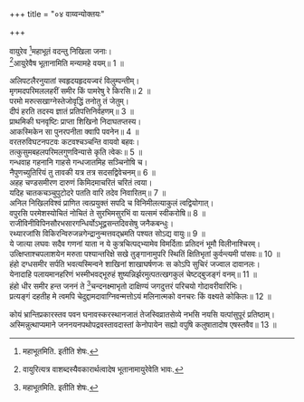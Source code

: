 +++
title = "०४ वाय्वन्योक्तयः"

+++
  
वायुरेव [^1]महाभूतं वदन्तु निखिला जनाः।  
[^2]आयुरेवैष भूतानामिति मन्यामहे वयम्॥ 1 ॥  


[^1]: महाभूतमिति. इतीति शेषः.


[^2]: वायुरित्यत्र वाशब्दस्यैवकारार्थत्वादेष भूतानामायुरेवेति भावः.
 
अलिपटलैरनुयातां स्वहृदयहृदयज्वरं विलुम्पन्तीम्।  
मृगमदपरिमललहरीं समीर किं पामरेषु रे किरसि॥ 2 ॥  
परमो मरुत्सखाग्नेस्तेजोवृद्धिं तनोतु तं जेतुम्।  
दीपं हरति तदस्य ज्ञातं प्रतिपत्तिनिर्वहणम्॥ 3 ॥  
प्राथमिकी घनवृष्टिः प्राप्ता शिखिनो निदाघतप्तस्य।  
आकस्मिकेन सा पुनरपनीता क्वापि पवनेन॥ 4 ॥  
वरतरुविघटनपटवः कटवश्चञ्चन्ति वायवो बहवः।  
तत्कुसुमबहलपरिमलगुणविन्यासे कृति त्वेकः॥ 5 ॥  
गन्धवाह गहनानि गाहसे गन्धजातमिह सञ्चिनोषि च।  
नैपुणच्युतिरियं तु तावकी यत्र तत्र सदसद्विवेचनम्॥ 6 ॥  
अहह चण्डसमीरण दारुणं किमिदमाचरितं चरितं त्वया।  
यदिह चातकचञ्चुपुटोदरे पतति वारि तदेव निवारितम्॥ 7 ॥  
अनिल निखिलविश्वं प्राणित त्वत्प्रयुक्तं सपदि च विनिमीलत्याकुलं त्वद्वियोगात्।  
वपुरसि परमेशस्योचितं नोचितं ते सुरभिमसुरभिं वा यत्समं स्वीकरोषि॥ 8 ॥  
राजीविनीविपिनसौरभसारगन्धिर्योऽभूद्वसन्तदिवसेषु जनैकबन्धुः।  
रथ्यारजांसि विकिरन्विरुजन्नगेन्द्रानुन्मत्तवद्भ्रमति पश्यत सोऽद्य वायुः॥ 9 ॥  
ये जात्या लघवः सदैव गणनां याता न ये कुत्रचित्पद्भ्यामेव विमर्दिताः प्रतिदनं भूमौ विलीनाश्चिरम्।  
उत्क्षिप्ताश्चपलाशयेन मरुता पश्यान्तरिक्षे सखे तुङ्गानामुपरि स्थितिं क्षितिभृतां कुर्वन्त्यमी पांसवः॥ 10 ॥  
हंहो दग्धसमीर सर्पति भवत्यस्मिन्वने शाखिनां शाखाघर्षणजः स कोऽपि सुचिरं जज्वाल दावानलः।  
येनादाहि पलायमानहरिणं भस्मीभवद्भूरुहं शुष्यन्निर्झरमुत्पतत्खगकुलं चेष्टद्बुजङ्गं वनम्॥ 11 ॥  
हंहो धीर समीर हन्त जननं ते [^1]चन्दनक्ष्माभृतो दाक्षिण्यं जगदुत्तरं परिचयो गोदावरीवारिभिः।  
प्रत्यङ्गं दहतीह मे त्वमपि चेदुद्दामदावाग्निवन्मत्तोऽयं मलिनात्मको वनचरः किं वक्ष्यते कोकिलः॥ 12 ॥  


[^1]: मलयाचलात्.
 
कोयं भ्रान्तिप्रकारस्तव पवन घनावस्करस्थानजातं तेजस्विव्रातसेव्ये नभसि नयसि यत्पांसुपूरं प्रतिष्ठाम्।  
अस्मिन्नुत्थाप्यमाने जननयनपथोपद्रवस्तावदास्तां केनोपायेन सह्यो वपुषि कलुषातादोष एषस्तवैव॥ 13 ॥  
